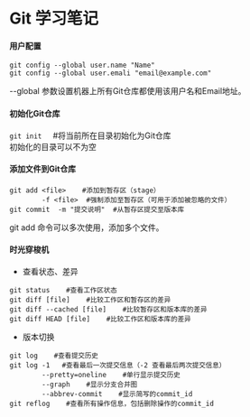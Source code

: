 Git 学习笔记
==
#### 用户配置
```
git config --global user.name "Name" 
git config --global user.emali "email@example.com"
```
--global 参数设置机器上所有Git仓库都使用该用户名和Email地址。
#### 初始化Git仓库
`git init`     #将当前所在目录初始化为Git仓库    
初始化的目录可以不为空
#### 添加文件到Git仓库
```
git add <file>    #添加到暂存区（stage）
        -f <file>  #强制添加至暂存区（可用于添加被忽略的文件）
git commit  -m "提交说明"  #从暂存区提交至版本库
```
git add 命令可以多次使用，添加多个文件。
#### 时光穿梭机
* 查看状态、差异
```
git status    #查看工作区状态
git diff [file]    #比较工作区和暂存区的差异
git diff --cached [file]    #比较暂存区和版本库的差异
git diff HEAD [file]    #比较工作区和版本库的差异
```
* 版本切换
```
git log    #查看提交历史
git log -1   #查看最后一次提交信息（-2 查看最后两次提交信息）
        --pretty=oneline    #单行显示提交历史
        --graph    #显示分支合并图
        --abbrev-commit    #显示简写的commit_id
git reflog    #查看所有操作信息，包括删除操作的commit_id
```
